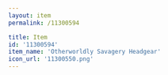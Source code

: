 ```yaml
---
layout: item
permalink: /11300594

title: Item
id: '11300594'
item_name: 'Otherworldly Savagery Headgear'
icon_url: '11300550.png'
---
```

